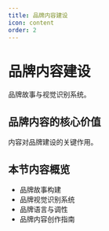 ```yaml
---
title: 品牌内容建设
icon: content
order: 2
---
```


# 品牌内容建设

品牌故事与视觉识别系统。

## 品牌内容的核心价值

内容对品牌建设的关键作用。

## 本节内容概览

- 品牌故事构建
- 品牌视觉识别系统
- 品牌语言与调性
- 品牌内容创作指南

